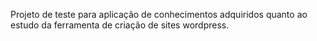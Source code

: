 Projeto de teste para aplicação de conhecimentos adquiridos quanto ao estudo da ferramenta de criação de sites wordpress.
